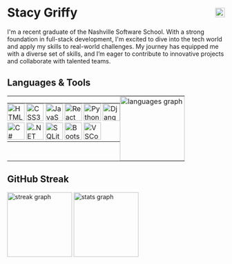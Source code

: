 <h1 style="display: flex; justify-content: space-between; align-items: center;">
  <span>Stacy Griffy</span>
  <a href="https://www.linkedin.com/in/stacy-griffy" target="_blank">
    <img src="https://img.shields.io/static/v1?message=LinkedIn&logo=linkedin&label=&color=0077B5&logoColor=white&labelColor=&style=for-the-badge" height="22" alt="LinkedIn Profile" />
  </a>
</h1>

I'm a recent graduate of the Nashville Software School. With a strong foundation in full-stack development, I'm excited to dive into the tech world and apply my skills to real-world challenges. My journey has equipped me with a diverse set of skills, and I’m eager to contribute to innovative projects and collaborate with talented teams.

## Languages & Tools

<table style="border-collapse: collapse; width: 100%; border: none;">
  <tr>
    <!-- Left Column with Two Rows of Icons -->
    <td style="border: none; padding: 0; vertical-align: top;">
      <table style="border-collapse: collapse; width: 100%; border: none;">
        <tr>
          <td style="border: none; padding: 0;">
            <!-- First Row of Icons -->
            <img src="https://cdn.jsdelivr.net/gh/devicons/devicon/icons/html5/html5-original.svg" height="40" alt="HTML5" />
            <img src="https://cdn.jsdelivr.net/gh/devicons/devicon/icons/css3/css3-original.svg" height="40" alt="CSS3" />
            <img src="https://cdn.jsdelivr.net/gh/devicons/devicon/icons/javascript/javascript-original.svg" height="40" alt="JavaScript" />
            <img src="https://cdn.jsdelivr.net/gh/devicons/devicon/icons/react/react-original.svg" height="40" alt="React" />
            <img src="https://cdn.jsdelivr.net/gh/devicons/devicon/icons/python/python-original.svg" height="40" alt="Python" />
            <img src="https://cdn.jsdelivr.net/gh/devicons/devicon/icons/django/django-plain.svg" height="40" alt="Django" />
          </td>
        </tr>
        <tr>
          <td style="border: none; padding: 0;">
            <!-- Second Row of Icons -->
            <img src="https://cdn.jsdelivr.net/gh/devicons/devicon/icons/csharp/csharp-original.svg" height="40" alt="C#" />
            <img src="https://cdn.jsdelivr.net/gh/devicons/devicon/icons/dot-net/dot-net-original.svg" height="40" alt=".NET" />
            <img src="https://cdn.jsdelivr.net/gh/devicons/devicon/icons/sqlite/sqlite-original.svg" height="40" alt="SQLite" />
            <img src="https://cdn.jsdelivr.net/gh/devicons/devicon/icons/bootstrap/bootstrap-original.svg" height="40" alt="Bootstrap" />
            <img src="https://cdn.jsdelivr.net/gh/devicons/devicon/icons/vscode/vscode-original.svg" height="40" alt="VSCode" />
          </td>
        </tr>
      </table>
    </td>
    <!-- Right Column with Large Image -->
    <td style="border: none; padding: 0; vertical-align: top;">
      <img src="https://github-readme-stats.vercel.app/api/top-langs?username=sgriff22&locale=en&hide_title=false&layout=compact&card_width=320&langs_count=5&theme=cobalt&hide_border=true" height="150" alt="languages graph" />
    </td>
  </tr>
</table>




## GitHub Streak

<div>
  <img src="https://streak-stats.demolab.com?user=sgriff22&locale=en&mode=weekly&theme=cobalt&hide_border=true&border_radius=5" height="150" alt="streak graph"  />
  <img src="https://github-readme-stats.vercel.app/api?username=sgriff22&hide_title=false&hide_rank=false&show_icons=true&include_all_commits=false&count_private=true&disable_animations=false&theme=cobalt&locale=en&hide_border=true" height="150" alt="stats graph" />
</div>


